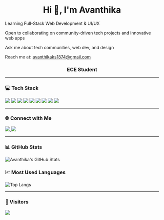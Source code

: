 <h1 align="center">Hi 👋, I'm Avanthika</h1>
 Learning Full-Stack Web Development & UI/UX  
 
 Open to collaborating on community-driven tech projects and innovative web apps  
 
 Ask me about tech communities, web dev, and design  
 
 Reach me at: avanthikaks1874@gmail.com
 
<h3 align="center">ECE Student 

---

### 💻 Tech Stack

<p align="left">
  <img src="https://img.shields.io/badge/HTML5-E34F26?style=flat&logo=html5&logoColor=white" />
  <img src="https://img.shields.io/badge/CSS3-1572B6?style=flat&logo=css3&logoColor=white" />
  <img src="https://img.shields.io/badge/JavaScript-F7DF1E?style=flat&logo=javascript&logoColor=black" />
  <img src="https://img.shields.io/badge/C-00599C?style=flat&logo=c&logoColor=white" />
  <img src="https://img.shields.io/badge/C++-00599C?style=flat&logo=c%2B%2B&logoColor=white" />
  <img src="https://img.shields.io/badge/Python-3776AB?style=flat&logo=python&logoColor=white" />
  <img src="https://img.shields.io/badge/React-20232A?style=flat&logo=react&logoColor=61DAFB" />
  <img src="https://img.shields.io/badge/Figma-F24E1E?style=flat&logo=figma&logoColor=white" />
  <img src="https://img.shields.io/badge/Canva-00C4CC?style=flat&logo=canva&logoColor=white" />
</p>

---

### 🌐 Connect with Me

<p align="left">
  <a href="https://www.linkedin.com/in/avanthika-k-s-1643a0281/" target="_blank">
    <img src="https://img.shields.io/badge/LinkedIn-blue?style=flat&logo=linkedin&logoColor=white" />
  </a>
  <a href="mailto:avanthikaks1874@gmail.com">
    <img src="https://img.shields.io/badge/Gmail-red?style=flat&logo=gmail&logoColor=white" />
  </a>
</p>

---



### 📊 GitHub Stats

![Avanthika's GitHub Stats](https://github-readme-stats.vercel.app/api?username=AVA-NTHIKA14&show_icons=true&theme=radical)



### 📈 Most Used Languages

![Top Langs](https://github-readme-stats.vercel.app/api/top-langs/?username=AVA-NTHIKA14&layout=compact&theme=radical)

---

### 👣 Visitors

<p align="left">
  <img src="https://profile-counter.glitch.me/avanthika14/count.svg" />
</p>
